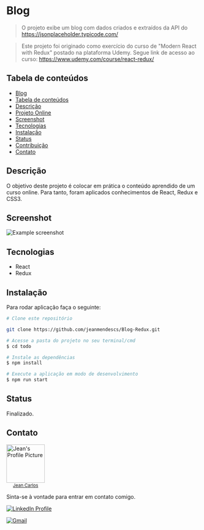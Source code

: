 # Blog

> O projeto exibe um blog com dados criados e extraídos da API do https://jsonplaceholder.typicode.com/

> Este projeto foi originado como exercício do curso de "Modern React with Redux" postado na plataforma Udemy. Segue link de acesso ao curso: https://www.udemy.com/course/react-redux/

## Tabela de conteúdos

<!--ts-->

- [Blog](#blog)
- [Tabela de conteúdos](#tabela-de-conteúdos)
- [Descrição](#descrição)
- [Projeto Online](#projeto-online)
- [Screenshot](#screenshot)
- [Tecnologias](#tecnologias)
- [Instalação](#instalação)
- [Status](#status)
- [Contribuição](#contribuição)
- [Contato](#contato)

<!--te-->

## Descrição

O objetivo deste projeto é colocar em prática o conteúdo aprendido de um curso online. Para tanto, foram aplicados conhecimentos de React, Redux e CSS3.

## Screenshot

![Example screenshot](https://imgur.com/oiQxCUL.jpg)

## Tecnologias

- React
- Redux

## Instalação

Para rodar aplicação faça o seguinte:

```bash
# Clone este repositório

git clone https://github.com/jeanmendescs/Blog-Redux.git

# Acesse a pasta do projeto no seu terminal/cmd
$ cd todo

# Instale as dependências
$ npm install

# Execute a aplicação em modo de desenvolvimento
$ npm run start
```

## Status

Finalizado.

## Contato

<div style="display:flex">
<a href="https://github.com/jeanmendescs">
 <img height="auto" src="https://avatars3.githubusercontent.com/u/57002849?s=400&u=fff71a8a729144edec9bfd51b2d6dd89af52e00a&v=4" width="100px;" alt="Jean's Profile Picture"/>
 <br />
 <sub style="display:block; text-align:center;"><span >Jean Carlos</span></sub></a> <a href="https://github.com/jeanmendescs" title="Jean's Profile Picture"></a>
</div>

Sinta-se à vontade para entrar em contato comigo.

<div style="display: inline-block;">
<a href="https://www.linkedin.com/in/jean-mendes//"><img src="https://img.shields.io/badge/linkedin-%230077B5.svg?&style=for-the-badge&logo=linkedin&logoColor=white" alt="LinkedIn Profile" ></a>

<a href="mailto:mendes.jean.cs@gmail.com"><img src="https://img.shields.io/badge/gmail-D14836?&style=for-the-badge&logo=gmail&logoColor=white" alt="Gmail" ></a>

</div>
